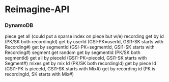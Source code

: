 # Reimagine-API

### DynamoDB

piece
	get all (could put a sparse index on piece but w/e)
recording
	get by id (PK/SK both recordingId)
	get by userId (GSI-PK=userId, GSI1-SK starts with Recording#)
	get by segmentId (GSI-PK=segmentId, GSI1-SK starts with Recording#)
segment
	get random 
	get by segmentId (PK/SK both segmentId)
	get all by pieceId (GSI1-PK=pieceId, GSI1-SK starts with Segment#)
mixes
	get by mix Id (PK/SK both recordingId)
	get by piece Id (GSI1-PK is pieceId, GSI1-SK starts with Mix#)
	get by recording id  (PK is recordingId, SK starts with Mix#)
